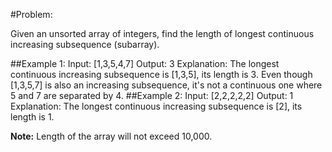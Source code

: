#Problem:

Given an unsorted array of integers, find the length of longest continuous increasing subsequence (subarray).

##Example 1:
	Input: [1,3,5,4,7]
	Output: 3
	Explanation: The longest continuous increasing subsequence is [1,3,5], its length is 3. 
	Even though [1,3,5,7] is also an increasing subsequence, it's not a continuous one where 5 and 7 are separated by 4. 
##Example 2:
	Input: [2,2,2,2,2]
	Output: 1
	Explanation: The longest continuous increasing subsequence is [2], its length is 1. 
	
**Note:** Length of the array will not exceed 10,000.